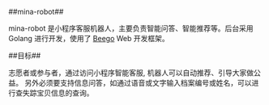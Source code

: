 ##mina-robot##

mina-robot 是小程序客服机器人，主要负责智能问答、智能推荐等。后台采用 Golang 进行开发，使用了 [Beego](https://github.com/astaxie/beego) Web 开发框架。


##目标##

志愿者或参与者，通过访问小程序智能客服, 机器人可以自动推荐、引导大家做公益。 另外必须要支持信息问答，如通过语音或文字输入档案编号或姓名，可以进行查失踪宝贝信息的查询。

